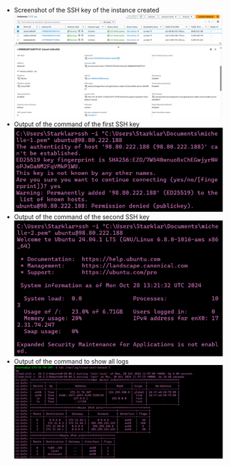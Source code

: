 - Screenshot of the SSH key of the instance created
![Screenshot of the SSH key of the instance created](screenshots/KN05/InstaneKey.png)
- Output of the command of the first SSH key
![Output of the command of the first SSH key](screenshots/KN05/FirstSSH.png)
- Output of the command of the second SSH key
![Output of the command of the second SSH key](screenshots/KN05/SecondSSH.png)
- Output of the command to show all logs
![Output of the command to show all logs](screenshots/KN05/Output.png)

